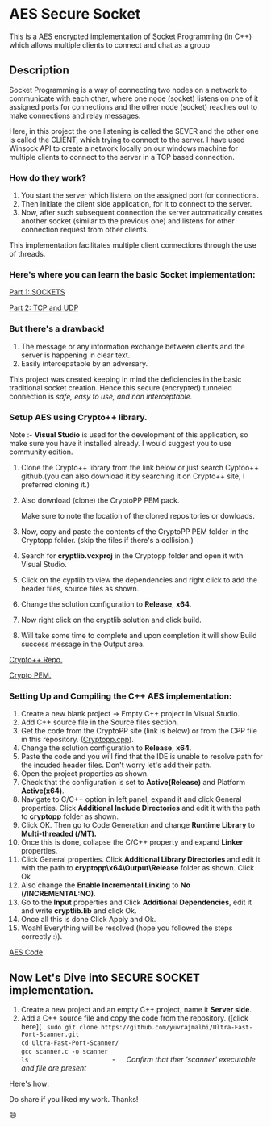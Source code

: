 # AES Secure Socket
 
This is a AES encrypted implementation of Socket Programming (in C++) which allows multiple clients to connect and chat as a group

## Description
Socket Programming is a way of connecting two nodes on a network to communicate with each other, where one node (socket) listens on one of it assigned ports for connections and the other node (socket) reaches out to make connections and relay messages.

Here, in this project the one listening is called the SEVER and the other one is called the CLIENT, which trying to connect to the server. I have used Winsock API to create a network locally on our windows machine for multiple clients to connect to the server in a TCP based connection.

### How do they work?
  1. You start the server which listens on the assigned port for connections.
  2. Then initiate the client side application, for it to connect to the server.
  3. Now, after such subsequent connection the server automatically creates another socket (similar to the previous one) and listens for other connection request from other clients.
     
This implementation facilitates multiple client connections through the use of threads.

### Here's where you can learn the basic Socket implementation:
[Part 1: SOCKETS](https://www.youtube.com/watch?v=gntyAFoZp-E&t=1992s&pp=ygUZc29ja2V0IHByb2dyYW1taW5nIGluIGMrKw%3D%3D)

[Part 2: TCP and UDP](https://www.youtube.com/watch?v=sXW_sNGvqcU)

### But there's a drawback! 
  1. The message or any information exchange between clients and the server is happening in clear text.
  2. Easily intercepatable by an adversary.
  
This project was created keeping in mind the deficiencies in the basic traditional socket creation. Hence this secure (encrypted) tunneled connection is _safe, easy to use, and non interceptable._


### Setup AES using Crypto++ library.

Note :- **Visual Studio** is used for the development of this application, so make sure you have it installed already. I would suggest you to use community edition.


1. Clone the Crypto++ library from the link below or just search Cyptoo++ github.(you can also download it by searching it on Crypto++ site, I preferred cloning it.)
2. Also download (clone) the CryptoPP PEM pack.

   Make sure to note the location of the cloned repositories or dowloads.

3. Now, copy and paste the contents of the CryptoPP PEM folder in the Cryptopp folder. (skip the files if there's a collision.)
4. Search for **cryptlib.vcxproj** in the Cryptopp folder and open it with Visual Studio.
5. Click on the cyptlib to view the dependencies and right click to add the header files, source files as shown.
6. Change the solution configuration to **Release**, **x64**.
7. Now right click on the cryptlib solution and click build.
8. Will take some time to complete and upon completion it will show Build success message in the Output area.

[Crypto++ Repo.](https://github.com/weidai11/cryptopp)

[Crypto PEM.](https://github.com/noloader/cryptopp-pem)



### Setting Up and Compiling the C++ AES implementation:
1. Create a new blank project -> Empty C++ project in Visual Studio.
2. Add C++ source file in the Source files section.
3. Get the code from the CryptoPP site (link is below) or from the CPP file in this repository. ([Cryptopp.cpp](https://github.com/Arination/AES-Secure-Socket/blob/main/Cryptopp.cpp)).
4. Change the solution configuration to **Release**, **x64**.
5. Paste the code and you will find that the IDE is unable to resolve path for the incuded header files. Don't worry let's add their path.
6. Open the project properties as shown.
7. Check that the configuration is set to **Active(Release)** and Platform **Active(x64)**.
8. Navigate to C/C++ option in left panel, expand it and click General properties. Click **Additional Include Directories** and edit it with the path to **cryptopp** folder as shown.
9. Click OK. Then go to Code Generation and change **Runtime Library** to **Multi-threaded (/MT).**
10. Once this is done, collapse the C/C++ property and expand **Linker** properties.
11. Click General properties. Click **Additional Library Directories** and edit it with the path to **cryptopp\x64\Output\Release** folder as shown. Click Ok
12. Also change the **Enable Incremental Linking** to **No (/INCREMENTAL:NO)**.
13. Go to the **Input** properties and Click **Additional Dependencies**, edit it and write **cryptlib.lib** and click Ok.
14. Once all this is done Click Apply and Ok.
15. Woah! Everything will be resolved (hope you followed the steps correctly :)).

[AES Code](https://www.cryptopp.com/wiki/Advanced_Encryption_Standard)

## Now Let's Dive into SECURE SOCKET implementation.
1. Create a new project and an empty C++ project, name it **Server side**.
2. Add a C++ source file and copy the code from the repository. ([click here](
``` sudo git clone https://github.com/yuvrajmalhi/Ultra-Fast-Port-Scanner.git```           
```cd Ultra-Fast-Port-Scanner/```                   
```gcc scanner.c -o scanner```           
```ls```  &emsp;&emsp;&emsp;&emsp;&emsp;&emsp;&emsp;&emsp;&emsp;&emsp;&emsp;&nbsp; - &emsp;  *Confirm that ther 'scanner' executable and file are present*        

Here's how:   




Do share if you liked my work. Thanks!

:smile:
